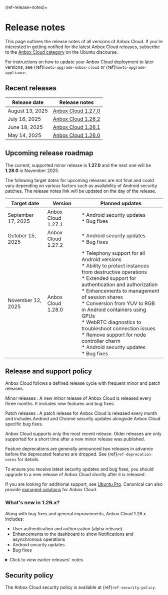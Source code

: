 (ref-release-notes)=
# Release notes

This page outlines the release notes of all versions of Anbox Cloud. If you're interested in getting notified for the latest Anbox Cloud releases, subscribe to the [Anbox Cloud category](https://discourse.ubuntu.com/c/anbox-cloud/49) on the Ubuntu discourse.

For instructions on how to update your Anbox Cloud deployment to later versions, see {ref}`howto-upgrade-anbox-cloud` or {ref}`howto-upgrade-appliance`.

## Recent releases

| Release date   |  Release notes  |
|----|----|
| August 13, 2025 | [Anbox Cloud 1.27.0](1.27.0.md) |
| July 16, 2025 | [Anbox Cloud 1.26.2](1.26.2.md) |
| June 18, 2025 | [Anbox Cloud 1.26.1](1.26.1.md) |
| May 14, 2025 | [Anbox Cloud 1.26.0](1.26.0.md) |

## Upcoming release roadmap

The current, supported minor release is **1.27.0** and the next one will be **1.28.0** in November 2025.

The following target dates for upcoming releases are not final and could vary depending on various factors such as availability of Android security patches. The release notes link will be updated on the day of the release.

| Target date | Version | Planned updates |
|----|----|----|
| September 17, 2025 | Anbox Cloud 1.27.1 | * Android security updates<br/> * Bug fixes |
| October 15, 2025 | Anbox Cloud 1.27.2 | * Android security updates<br/> * Bug fixes |
| November 12, 2025 | Anbox Cloud 1.28.0 | * Telephony support for all Android versions<br/> * Ability to protect instances from destructive operations<br/> * Extended support for authentication and authorization<br/> * Enhancements to management of session shares<br/> * Conversion from YUV to RGB in Android containers using GPUs<br/> * WebRTC diagnostics to troubleshoot connection issues<br/> * Remove support for node controller charm<br/> * Android security updates<br/> * Bug fixes |

## Release and support policy

Anbox Cloud follows a defined release cycle with frequent minor and patch releases.

Minor releases
: A new minor release of Anbox Cloud is released every three months. It includes new features and bug fixes.

Patch releases
: A patch release for Anbox Cloud is released every month and includes Android and Chrome security updates alongside Anbox Cloud specific bug fixes.

Anbox Cloud supports only the most recent release. Older releases are only supported for a short time after a new minor release was published.

Feature deprecations are generally announced two releases in advance before the deprecated features are dropped. See {ref}`ref-deprecation-notes` for details.

To ensure you receive latest security updates and bug fixes, you should upgrade to a new release of Anbox Cloud shortly after it is released.

If you are looking for additional support, see [Ubuntu Pro](https://ubuntu.com/support). Canonical can also provide [managed solutions](https://ubuntu.com/managed) for Anbox Cloud.


### What's new in 1.26.x?

Along with bug fixes and general improvements, Anbox Cloud 1.26.x includes:

* User authentication and authorization (alpha release)
* Enhancements to the dashboard to show Notifications and asynchronous operations
* Android security updates
* Bug fixes

<details><summary>Click to view earlier releases' notes</summary>

|  Release date  |  Release notes  |
|----|----|
| April 16, 2025 | [Anbox Cloud 1.25.2](1.25.2.md) |
| March 12, 2025 | [Anbox Cloud 1.25.1](1.25.1.md) |
| February 12, 2025 | [Anbox Cloud 1.25.0](1.25.0.md) |
| January 15, 2025 | [Anbox Cloud 1.24.2](1.24.2.md) |
| December 11, 2024 | [Anbox Cloud 1.24.1](1.24.1.md) |
| December 4, 2024 | [Anbox Cloud 1.23.3](1.23.3.md) |
| November 13 2024 | [Anbox Cloud 1.24.0](1.24.0.md) |
| October 23 2024 | [Anbox Cloud 1.23.2 hotfix 1](1.23.2-hotfix1.md) |
| October 16 2024 | [Anbox Cloud 1.23.2](1.23.2.md) |
| September 18 2024 | [Anbox Cloud 1.23.1](1.23.1.md) |
| August 14 2024 | [Anbox Cloud 1.23.0](1.23.0.md) |
| July 18 2024 | [Anbox Cloud 1.22.2](1.22.2.md) |
| June 13 2024 | [Anbox Cloud 1.22.1](1.22.1.md) |
| May 15 2024 | [Anbox Cloud 1.22.0](1.22.0.md) |
| April 18 2024 | [Anbox Cloud 1.21.2](1.21.2.md) |
| March 13 2024 | [Anbox Cloud 1.21.1](1.21.1.md) |
| February 14 2024 | [Anbox Cloud 1.21.0](1.21.0.md) |
| January 17 2024 | [Anbox Cloud 1.20.2](1.20.2.md) |
|December 13 2023| [Anbox Cloud 1.20.1](1.20.1.md) |
|November 16 2023 | [Anbox Cloud 1.20.0](1.20.0.md) |
|October 11 2023|[Anbox Cloud 1.19.2](1.19.2.md)|
|September 13 2023|[Anbox Cloud 1.19.1](1.19.1.md)|
|August 30 2023|[Anbox Cloud 1.19.0-fix1](1.19.0-fix1.md)|
|August 16 2023|[Anbox Cloud 1.19.0](1.19.0.md)|
|July 12 2023|[Anbox Cloud 1.18.2](1.18.2.md)|
|June 14 2023|[Anbox Cloud 1.18.1](1.18.1.md)|
|May 17 2023|[Anbox Cloud 1.18.0](1.18.0.md)|
|April 17 2023|[Anbox Cloud 1.17.2](1.17.2.md)|
|March 16 2023|[Anbox Cloud 1.17.1](1.17.1.md)|
|February 15 2023|[Anbox Cloud 1.17.0](1.17.0.md)|
|January 24 2023|[Anbox Cloud 1.16.4](1.16.4.md)|
|January 17 2023|[Anbox Cloud 1.16.3](1.16.3.md)|
|January 12 2023|[Anbox Cloud 1.16.2](1.16.2.md)|
|December 14 2022|[Anbox Cloud 1.16.1](1.16.1.md)|
|November 16 2022|[Anbox Cloud 1.16.0](1.16.0.md)|
|October 20 2022|[Anbox Cloud 1.15.3](1.15.3.md)|
|October 12 2022|[Anbox Cloud 1.15.2](1.15.2.md)|
|September 14 2022|[Anbox Cloud 1.15.1](1.15.1.md)|
|August 24 2022|[Anbox Cloud 1.15.0](1.15.0.md)|
|July 18 2022|[Anbox Cloud 1.14.2](1.14.2.md)|
|June 16 2022|[Anbox Cloud 1.14.1](1.14.1.md)|
|May 23 2022|[Anbox Cloud 1.14.0](1.14.0.md)|
|April 13 2022|[Anbox Cloud 1.13.2](1.13.2.md)|
|March 21 2022|[Anbox Cloud 1.13.1](1.13.1.md)|
|February 24 2022|[Anbox Cloud 1.13.0](1.13.0.md)|
|February 15 2022|[Anbox Cloud 1.11.5](1.11.5.md)|
|January 28 2022|[Anbox Cloud 1.12.5](1.12.5.md)|
|January 21 2022|[Anbox Cloud 1.12.4](1.12.4.md)|
|January 20 2022|[Anbox Cloud 1.12.3](1.12.3.md)|
|December 16 2021|[Anbox Cloud 1.12.2](1.12.2.md)|
|November 30 2021|[Anbox Cloud 1.12.1](1.12.1.md)|
|November 16 2021|[Anbox Cloud 1.12.0](1.12.0.md)|
|November 1 2021|[Anbox Cloud 1.11.4](1.11.4.md)|
|October 18 2021|[Anbox cloud 1.11.3](1.11.3.md)|
|September 20 2021|[Anbox Cloud 1.11.2](1.11.2.md)|
|August 17 2021|[Anbox Cloud 1.11.1](1.11.1.md)|
|August 5 2021|[Anbox Cloud 1.11.0](1.11.0.md)|
|July 14 2021|[Anbox Cloud 1.10.3](1.10.3.md)|
|June 13 2021|[Anbox Cloud 1.10.2](1.10.2.md)|
|May 13 2021|[Anbox Cloud 1.10.1](1.10.1.md)|
|May 11 2021|[Anbox Cloud 1.9.5](1.9.5.md)|
|May 6 2021|[Anbox Cloud 1.10.0](1.10.0.md)|
|May 3 2021|[Anbox Cloud 1.9.4](1.9.4.md)|
|April 13 2021|[Anbox Cloud 1.9.3](1.9.3.md)|
|March 17 2021|[Anbox Cloud 1.9.2](1.9.2.md)|
|March 4 2021|[Anbox Cloud 1.9.1](1.9.1.md)|
|February 10 2021|[Anbox Cloud 1.9.0](1.9.0.md)|
|January 19 2021|[Anbox Cloud 1.8.3](1.8.3.md)|
|December 17 2020|[Anbox Cloud 1.8.2](1.8.2.md)|
|November 12 2020|[Anbox Cloud 1.8.1](1.8.1.md)|
|November 4 2020|[Anbox Cloud 1.8.0](1.8.0.md)|
|October 15 2020|[Anbox Cloud 1.7.4](1.7.4.md)|
|September 23 2020|[Anbox Cloud 1.7.3](1.7.3.md)|
|September 11 2020|[Anbox Cloud 1.7.2](1.7.2.md)|
|August 21 2020|[Anbox Cloud 1.7.1](1.7.1.md)|
|August 2020|[Anbox Cloud 1.7.0](1.7.0.md)|
|July 2020|[Anbox Cloud 1.6.3](1.6.3.md)|
|June 2020|[Anbox Cloud 1.6.2](1.6.2.md)|
|June 2020|[Anbox Cloud 1.6.1](1.6.1.md)|
|June 2020|[Anbox Cloud 1.6.0](1.6.0.md)|
|June 2020|[Anbox Cloud 1.5.2](1.5.2.md)|
|May 2020|[Anbox Cloud 1.5.1](1.5.1.md)|
|April 2020|[Anbox Cloud 1.5.0](1.5.0.md)|
|March 2020|[Anbox Cloud 1.4.0](1.4.0.md)|
|January 2020|[Anbox Cloud 1.3.3](1.3.3.md)|
|October 2019|[Anbox Cloud 1.3.2](1.3.2.md)|
|September 2019|[Anbox Cloud 1.3.1](1.3.1.md)|
|August 2019|[Anbox Cloud 1.3.0](1.3.0.md)|
|April 2019|[Anbox Cloud 1.2.1](1.2.1.md)|
|April 2019|[Anbox Cloud 1.2.0](1.2.0.md)|
|February 2019|[Anbox Cloud 1.1.1](1.1.1.md)|
|January 2019|[Anbox Cloud 1.1.0](1.1.0.md)|
|December 2018|[Anbox Cloud 1.0.1](1.0.1.md)|
|November 2018|[Anbox Cloud 1.0.0](1.0.0.md)|
</details>

## Security policy

The Anbox Cloud security policy is available at {ref}`ref-security-policy`.

